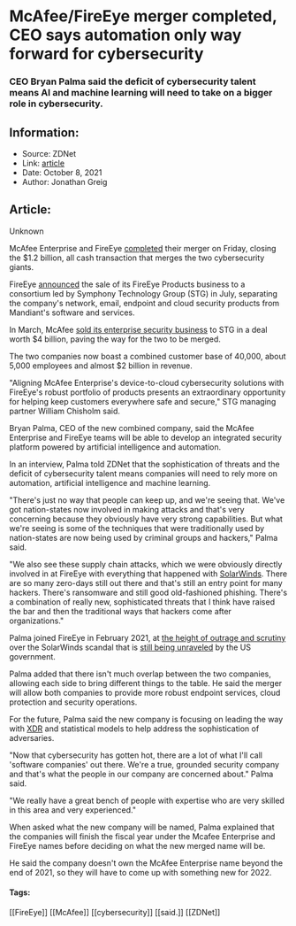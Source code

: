 # McAfee/FireEye merger completed, CEO says automation only way forward for cybersecurity
### CEO Bryan Palma said the deficit of cybersecurity talent means AI and machine learning will need to take on a bigger role in cybersecurity.

## Information:
+ Source: ZDNet
+ Link: [article](https://www.zdnet.com/article/mcafeefireeye-merger-completed-ceo-says-automation-only-way-forward-for-cybersecurity/)
+ Date: October 8, 2021
+ Author: Jonathan Greig


## Article:
Unknown

McAfee Enterprise and FireEye [completed](https://www.businesswire.com/news/home/52506330/en) their merger on Friday, closing the $1.2 billion, all cash transaction that merges the two cybersecurity giants. 

FireEye [announced](https://www.zdnet.com/article/fireeye-sells-fireeye-products-unit-to-stg-for-1-2-billion/) the sale of its FireEye Products business to a consortium led by Symphony Technology Group (STG) in July, separating the company's network, email, endpoint and cloud security products from Mandiant's software and services. 

In March, McAfee [sold its enterprise security business](https://www.zdnet.com/article/mcafee-sells-its-enterprise-business-to-private-equity-group-as-it-focuses-on-consumer-security/) to STG in a deal worth $4 billion, paving the way for the two to be merged. 

The two companies now boast a combined customer base of 40,000, about 5,000 employees and almost $2 billion in revenue. 

"Aligning McAfee Enterprise's device-to-cloud cybersecurity solutions with FireEye's robust portfolio of products presents an extraordinary opportunity for helping keep customers everywhere safe and secure," STG managing partner William Chisholm said. 

Bryan Palma, CEO of the new combined company, said the McAfee Enterprise and FireEye teams will be able to develop an integrated security platform powered by artificial intelligence and automation. 

In an interview, Palma told ZDNet that the sophistication of threats and the deficit of cybersecurity talent means companies will need to rely more on automation, artificial intelligence and machine learning. 






"There's just no way that people can keep up, and we're seeing that. We've got nation-states now involved in making attacks and that's very concerning because they obviously have very strong capabilities. But what we're seeing is some of the techniques that were traditionally used by nation-states are now being used by criminal groups and hackers," Palma said. 

"We also see these supply chain attacks, which we were obviously directly involved in at FireEye with everything that happened with [SolarWinds](https://www.zdnet.com/article/solarwinds-the-more-we-learn-the-worse-it-looks/). There are so many zero-days still out there and that's still an entry point for many hackers. There's ransomware and still good old-fashioned phishing. There's a combination of really new, sophisticated threats that I think have raised the bar and then the traditional ways that hackers come after organizations."

Palma joined FireEye in February 2021, at [the height of outrage and scrutiny](https://www.zdnet.com/article/solarwinds-us-and-uk-blame-russian-intelligence-service-hackers-for-major-cyber-attack/) over the SolarWinds scandal that is [still being unraveled](https://www.zdnet.com/article/burnt-by-solarwinds-attack-us-releases-tool-for-post-compromise-detection/) by the US government.  

Palma added that there isn't much overlap between the two companies, allowing each side to bring different things to the table. He said the merger will allow both companies to provide more robust endpoint services, cloud protection and security operations. 

For the future, Palma said the new company is focusing on leading the way with [XDR](https://www.zdnet.com/article/xdr-defined-giving-meaning-to-extended-detection-and-response/) and statistical models to help address the sophistication of adversaries. 

"Now that cybersecurity has gotten hot, there are a lot of what I'll call 'software companies' out there. We're a true, grounded security company and that's what the people in our company are concerned about." Palma said. 

"We really have a great bench of people with expertise who are very skilled in this area and very experienced."

When asked what the new company will be named, Palma explained that the companies will finish the fiscal year under the Mcafee Enterprise and FireEye names before deciding on what the new merged name will be.

He said the company doesn't own the McAfee Enterprise name beyond the end of 2021, so they will have to come up with something new for 2022. 





#### Tags:
[[FireEye]] [[McAfee]] [[cybersecurity]] [[said.]] [[ZDNet]]
